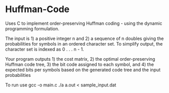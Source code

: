# Huffman-Code
Uses C to implement order-preserving Huffman coding - using the dynamic programming formulation.

The input is 1) a positive integer n and 2) a sequence of n doubles giving the probabilities for
symbols in an ordered character set. To simplify output, the character set is indexed as 0 . . . n - 1. 

Your program outputs 1) the cost matrix, 2) the optimal order-preserving Huffman code tree, 3)
the bit code assigned to each symbol, and 4) the expected bits per symbols based
on the generated code tree and the input probabilities


To run use 
gcc -o main.c ./a 
a.out < sample_input.dat
